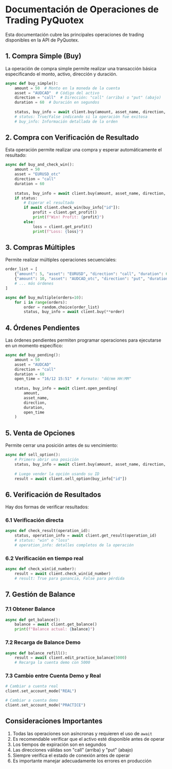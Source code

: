 # Documentación de Operaciones de Trading PyQuotex

Esta documentación cubre las principales operaciones de trading disponibles en la API de PyQuotex.

## 1. Compra Simple (Buy)

La operación de compra simple permite realizar una transacción básica especificando el monto, activo, dirección y duración.

```python
async def buy_simple():
    amount = 50  # Monto en la moneda de la cuenta
    asset = "AUDCAD"  # Código del activo
    direction = "call"  # Dirección: "call" (arriba) o "put" (abajo)
    duration = 60  # Duración en segundos
    
    status, buy_info = await client.buy(amount, asset_name, direction, duration)
    # status: True/False indicando si la operación fue exitosa
    # buy_info: Información detallada de la orden
```

## 2. Compra con Verificación de Resultado

Esta operación permite realizar una compra y esperar automáticamente el resultado:

```python
async def buy_and_check_win():
    amount = 50
    asset = "EURUSD_otc"
    direction = "call"
    duration = 60
    
    status, buy_info = await client.buy(amount, asset_name, direction, duration)
    if status:
        # Esperar el resultado
        if await client.check_win(buy_info["id"]):
            profit = client.get_profit()
            print(f"Win! Profit: {profit}")
        else:
            loss = client.get_profit()
            print(f"Loss: {loss}")
```

## 3. Compras Múltiples

Permite realizar múltiples operaciones secuenciales:

```python
order_list = [
    {"amount": 5, "asset": "EURUSD", "direction": "call", "duration": 60},
    {"amount": 10, "asset": "AUDCAD_otc", "direction": "put", "duration": 60},
    # ... más órdenes
]

async def buy_multiple(orders=10):
    for i in range(orders):
        order = random.choice(order_list)
        status, buy_info = await client.buy(**order)
```

## 4. Órdenes Pendientes

Las órdenes pendientes permiten programar operaciones para ejecutarse en un momento específico:

```python
async def buy_pending():
    amount = 50
    asset = "AUDCAD"
    direction = "call"
    duration = 60
    open_time = "16/12 15:51"  # Formato: "dd/mm HH:MM"
    
    status, buy_info = await client.open_pending(
        amount, 
        asset_name, 
        direction, 
        duration, 
        open_time
    )
```

## 5. Venta de Opciones

Permite cerrar una posición antes de su vencimiento:

```python
async def sell_option():
    # Primero abrir una posición
    status, buy_info = await client.buy(amount, asset_name, direction, duration)
    
    # Luego vender la opción usando su ID
    result = await client.sell_option(buy_info["id"])
```

## 6. Verificación de Resultados

Hay dos formas de verificar resultados:

### 6.1 Verificación directa
```python
async def check_result(operation_id):
    status, operation_info = await client.get_result(operation_id)
    # status: "win" o "loss"
    # operation_info: detalles completos de la operación
```

### 6.2 Verificación en tiempo real
```python
async def check_win(id_number):
    result = await client.check_win(id_number)
    # result: True para ganancia, False para pérdida
```

## 7. Gestión de Balance

### 7.1 Obtener Balance
```python
async def get_balance():
    balance = await client.get_balance()
    print(f"Balance actual: {balance}")
```

### 7.2 Recarga de Balance Demo
```python
async def balance_refill():
    result = await client.edit_practice_balance(5000)
    # Recarga la cuenta demo con 5000
```

### 7.3 Cambio entre Cuenta Demo y Real
```python
# Cambiar a cuenta real
client.set_account_mode("REAL")

# Cambiar a cuenta demo
client.set_account_mode("PRACTICE")
```

## Consideraciones Importantes

1. Todas las operaciones son asíncronas y requieren el uso de `await`
2. Es recomendable verificar que el activo esté disponible antes de operar
3. Los tiempos de expiración son en segundos
4. Las direcciones válidas son "call" (arriba) y "put" (abajo)
5. Siempre verifica el estado de conexión antes de operar
6. Es importante manejar adecuadamente los errores en producción